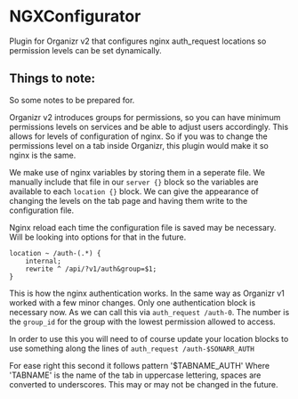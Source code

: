 # NGXConfigurator
Plugin for Organizr v2 that configures nginx auth_request locations so permission levels can be set dynamically.

## Things to note:
So some notes to be prepared for.

Organizr v2 introduces groups for permissions, so you can have minimum permissions levels on services and be able to adjust users accordingly. This allows for levels of configuration of nginx. So if you was to change the permissions level on a tab inside Organizr, this plugin would make it so nginx is the same.

We make use of nginx variables by storing them in a seperate file. We manually include that file in our `server {}` block so the variables are available to each `location {}` block. We can give the appearance of changing the levels on the tab page and having them write to the configuration file.

Nginx reload each time the configuration file is saved may be necessary. Will be looking into options for that in the future.


    location ~ /auth-(.*) {
        internal;
        rewrite ^ /api/?v1/auth&group=$1;
    }
    
This is how the nginx authentication works. In the same way as Organizr v1 worked with a few minor changes. Only one authentication block is necessary now. As we can call this via `auth_request /auth-0`. The number is the `group_id` for the group with the lowest permission allowed to access.

In order to use this you will need to of course update your location blocks to use something along the lines of `auth_request /auth-$SONARR_AUTH` 

For ease right this second it follows pattern '$TABNAME_AUTH' Where 'TABNAME' is the name of the tab in uppercase lettering, spaces are converted to underscores. This may or may not be changed in the future.
